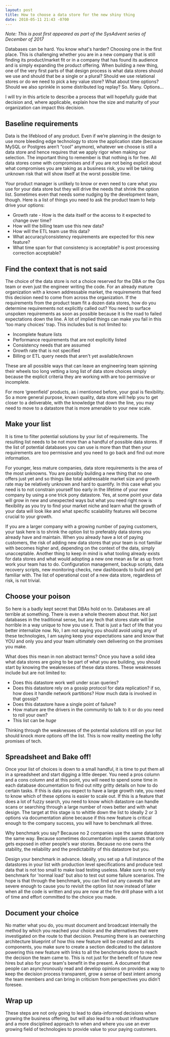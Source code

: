 ```yaml
---
layout: post
title: How to choose a data store for the new shiny thing
date: 2018-05-11 21:43 -0700
---
```

_Note: This is post first appeared as part of the SysAdvent series of December of 2017_

Databases can be hard. You know what's harder? Choosing one in the first place. This is challenging whether you are in a new company that is still finding its product/market fit or in a company that has found its audience and is simply expanding the product offering. When building a new thing, one of the very first parts of that design process is what data stores should we use and should that be a single or a plural? Should we use relational stores or do we need to pick a key value store? What about time options? Should we also sprinkle in some distributed log replay? So. Many. Options...

I will try in this article to describe a process that will hopefully guide that decision and, where applicable, explain how the size and maturity of your organization can impact this decision.

## Baseline requirements

Data is the lifeblood of any product. Even if we’re planning in the design to use more bleeding edge technology to store the application state (because MySQL or Postgres aren’t “cool” anymore), whatever we choose is still a data store and hence requires that we apply rigor when making our selection. The important thing to remember is that nothing is for free. All data stores come with compromises and if you are not being explicit about what compromises you are taking as a business risk, you will be taking unknown risk that will show itself at the worst possible time.

Your product manager is unlikely to know or even need to care what you use for your data store but they will drive the needs that shrink the option list. Sometimes even that needs some nudging by the development team, though. Here is a list of things you need to ask the product team to help drive your options:

* Growth rate - How is the data itself or the access to it expected to change over time?
* How will the billing team use this new data?
* How will the ETL team use this data?
* What accuracy/consistency requirements are expected for this new feature?
 * What time span for that consistency is acceptable? is post processing correction acceptable?

## Find the context that is not said

The choice of the data store is not a choice reserved for the DBA or the Ops team or even just the engineer writing the code. For an already mature organization with a known addressable market, the requirements that feed this decision need to come from across the organization. If the requirements from the product team fit a dozen data stores, how do you determine requirements not explicitly called out? You need to surface unspoken requirements as soon as possible because it is the road to failed expectations down the line. A lot of implied things can make you fail in this 'too many choices' trap. This includes but is not limited to:

* Incomplete feature lists
* Performance requirements that are not explicitly listed
* Consistency needs that are assumed
* Growth rate that is not specified
* Billing or ETL query needs that aren't yet available/known

These are all possible ways that can leave an engineering team spinning their wheels too long vetting a long list of data store choices simply because the explicit criteria they are working with are too permissive or incomplete.

For more ‘greenfield’ products, as i mentioned before, your goal is flexibility. So a more general purpose, known quality, data store will help you to get closer to a deliverable, with the knowledge that down the line, you may need to move to a datastore that is more amenable to your new scale.

## Make your list

It is time to filter potential solutions by your list of requirements. The resulting list needs to be not more than a handful of possible data stores. If the list of potential databases you can use is more than that then your requirements are too permissive and you need to go back and find out more information.

For younger, less mature companies, data store requirements is the area of the most unknowns. You are possibly building a new thing that no one offers just yet and so things like total addressable market size and growth rate may be relatively unknown and hard to quantify. In this case what you need is to not constrain yourself too early in the lifetime of your new company by using a one trick pony datastore. Yes, at some point your data will grow in new and unexpected ways but what you need right now is flexibility as you try to find your market niche and learn what the growth of your data will look like and what specific scalability features will become crucial to your growth.

If you are a larger company with a growing number of paying customers, your task here is to shrink the option list to preferably data stores you already have and maintain. When you already have a lot of paying customers, the risk of adding new data stores that your team is not familiar with becomes higher and, depending on the context of the data, simply unacceptable. Another thing to keep in mind is what tooling already exists for data stores and what would adopting a new one mean as far as up front work your team has to do. Configuration management, backup scripts, data recovery scripts, new monitoring checks, new dashboards to build and get familiar with. The list of operational cost of a new data store, regardless of risk, is not trivial.
## Choose your poison

So here is a badly kept secret that DBAs hold on to. Databases are all terrible at something. There is even a whole theorem about that. Not just databases in the traditional sense, but any tech that stores state will be horrible in a way unique to how you use it. That is just a fact of life that you better internalize now. No, I am not saying you should avoid using any of these technologies, I am saying keep your expectations sane and know that YOU and only you and your team ultimately own delivering on the promises you make.

What does this mean in non abstract terms? Once you have a solid idea what data stores are going to be part of what you are building, you should start by knowing the weaknesses of these data stores. These weaknesses include but are not limited to:

* Does this datastore work well under scan queries?
* Does this datastore rely on a gossip protocol for data replication? if so, how does it handle network partitions? How much data is involved in that gossip?
* Does this datastore have a single point of failure?
* How mature are the drivers in the community to talk to it or do you need to roll your own?
* This list can be *huge*

Thinking through the weaknesses of the potential solutions still on your list should knock more options off the list. This is now reality meeting the lofty promises of tech.

## Spreadsheet and Bake off!

Once your list of choices is down to a small handful, it is time to put them all in a spreadsheet and start digging a little deeper. You need a pros column and a cons column and at this point, you will need to spend some time in each database documentation to find out nitty gritty details on how to do certain tasks. If this is data you expect to have a large growth rate, you need to know which of these options is easier to scale out. If this is a feature that does a lot of fuzzy search, you need to know which datastore can handle scans or searching through a large number of rows better and with what design. The target at this stage is to whittle down the list to ideally 2 or 3 options via documentation alone because if this new feature is critical enough to the company success, you will have to benchmark all three.

Why benchmark you say? Because no 2 companies use the same datastore the same way. Because sometimes documentation implies caveats that only gets exposed in other people's war stories. Because no one owns the stability, the reliability and the predictability of this datastore but you.

Design your benchmark in advance. Ideally, you set up a full instance of the datastores in your list with production level specifications and produce test data that is not too small to make load testing useless. Make sure to not only benchmark for 'normal load' but also to test out some failure scenarios. The hope is that through the benchmark, you can find out any caveats that are severe enough to cause you to revisit the option list now instead of later when all the code is written and you are now at the fire drill phase with a lot of time and effort committed to the choice you made.

## Document your choice

No matter what you do, you must document and broadcast internally the method by which you reached your choice and the alternatives that were investigated on the route to that decision. Presuming there is an overarching architecture blueprint of how this new feature will be created and all its components, you make sure to create a section dedicated to the datastore powering this new feature with links to all the benchmarks done to reach the decision the team came to. This is not just for the benefit of future new hires but also for your team's benefit in the present. A document that people can asynchronously read and develop opinions on provides a way to keep the decision process transparent, grow a sense of best intent among the team members and can bring in criticism from perspectives you didn't foresee.


## Wrap up

These steps are not only going to lead to data-informed decisions when growing the business offering, but will also lead to a robust infrastructure and a more disciplined approach to when and where you use an ever growing field of technologies to provide value to your paying customers.

